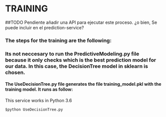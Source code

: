# TRAINING

##TODO
Pendiente añadir una API para ejecutar este proceso.
¿o bien, Se puede incluir en el prediction-service?

### The steps for the training are the following:

### Its not neccesary to run the PredictiveModeling.py file because it only checks which is the best prediction model for our data. In this case, the DecisionTree model in sklearn is chosen.

#### The UseDecisionTree.py file generates the file training_model.pkl with the training model. It runs as follow:

  This service works in Python 3.6

```
$python UseDecisionTree.py
```

